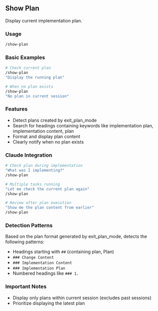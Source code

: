 ## Show Plan

Display current implementation plan.

### Usage

```bash
/show-plan
```

### Basic Examples

```bash
# Check current plan
/show-plan
"Display the running plan"

# When no plan exists
/show-plan
"No plan in current session"
```

### Features

- Detect plans created by exit_plan_mode
- Search for headings containing keywords like implementation plan, implementation content, plan
- Format and display plan content
- Clearly notify when no plan exists

### Claude Integration

```bash
# Check plan during implementation
"What was I implementing?"
/show-plan

# Multiple tasks running
"Let me check the current plan again"
/show-plan

# Review after plan execution
"Show me the plan content from earlier"
/show-plan
```

### Detection Patterns

Based on the plan format generated by exit_plan_mode, detects the following patterns:

- Headings starting with `##` (containing plan, Plan)
- `### Change Content`
- `### Implementation Content`
- `### Implementation Plan`
- Numbered headings like `### 1.`

### Important Notes

- Display only plans within current session (excludes past sessions)
- Prioritize displaying the latest plan
